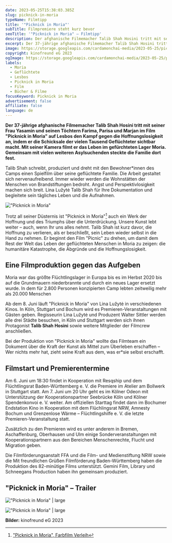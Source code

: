 ```yaml
---
date: 2023-05-25T15:38:03.385Z
slug: picknick-in-moria
typeName: Filmtipp
title: '"Picknick in Moria"'
subTitle: Filmpremiere steht kurz bevor
seoTitle: '"Picknick in Moria" – Filmtipp'
description: Der afghanische Filmemacher Talib Shah Hosini tritt mit seiner Frau Yasamin und seinen Töchtern Farima, Parisa und Marjan auf Lesbos in den Kampf gegen die Hoffnungslosigkeit.
excerpt: Der 37-jährige afghanische Filmemacher Talib Shah Hosini tritt im Film "Picknick in Moria" mit seiner Frau Yasamin und seinen Töchtern Farima, Parisa und Marjan im Film auf Lesbos den Kampf gegen die Hoffnungslosigkeit an, indem er  die Schicksale der vielen Tausenden  Geflüchteter sichtbar macht – indem er einen Film dreht.
image: https://storage.googleapis.com/cardamonchai-media/2023-05-25/picknick-in-moria-jpg-imagine-080808_5c5351_1024_768/640.webp
copyright: kinofreund eG 2023
ogImage: https://storage.googleapis.com/cardamonchai-media/2023-05-25/picknick-in-moria-og-jpg-imagine-181818_605f67_1200_628/640.webp
labels:
  - Moria
  - Geflüchtete
  - Lesbos
  - Picknick in Moria
  - Film
  - Bücher & Filme
focusKeyword: Picknick in Moria
advertisement: false
affiliate: false
language: de
---
```


**Der 37-jährige afghanische Filmemacher Talib Shah Hosini tritt mit seiner Frau Yasamin und seinen Töchtern Farima, Parisa und Marjan im Film "Picknick in Moria" auf Lesbos den Kampf gegen die Hoffnungslosigkeit an, indem er die Schicksale der vielen Tausend Geflüchteter sichtbar macht. Mit seiner Kamera filmt er das Leben im gefürchteten Lager Moria. Gemeinsam mit vielen weiteren Asylsuchenden steckte die Familie dort fest.**

Talib Shah schreibt, produziert und dreht mit den Bewohner\*innen des Camps einen Spielfilm über seine geflüchtete Familie. Die Arbeit gestaltet sich nervenaufreibend. Immer wieder werden die Wohnstätten der Menschen von Brandstiftungen bedroht. Angst und Perspektivlosigkeit machen sich breit. Lina Lužytė Talib Shah für Ihre Dokumentation und begleitete sein tägliches Leben und die Aufnahmen.

!["Picknick in Moria"](https://storage.googleapis.com/cardamonchai-media/2023-05-25/picknick-in-moria-filmplakat-jpeg-imagine-181818_606d8a_595_842/640.webp '"Picknick in Moria"')

Trotz all seiner Düsternis ist "Picknick in Moria"[^1] auch ein Werk der Hoffnung und des Triumphs über die Unterdrückung. Unsere Kunst lebt weiter – auch, wenn Ihr uns alles nehmt. Talib Shah ist kurz davor, die Hoffnung zu verlieren, als er beschließt, sein Leben wieder selbst in die Hand zu nehmen. Er beginnt den Film "Picnic" zu drehen, um damit dem Rest der Welt das Leben der geflüchteten Menschen in Moria zu zeigen: die humanitäre Katastrophe, die Abgründe und die Hoffnungslosigkeit.

## Eine Filmproduktion gegen das Aufgeben

Moria war das größte Flüchtlingslager in Europa bis es im Herbst 2020 bis auf die Grundmauern niederbrannte und durch ein neues Lager ersetzt wurde. In dem für 2.800 Personen konzipierten Camp lebten zeitweilig mehr als 20.000 Menschen

Ab dem 8. Juni läuft "Picknick in Moria" von Lina Lužytė in verschiedenen Kinos. In Köln, Stuttgart und Bochum wird es Premieren-Veranstaltungen mit Gästen geben. Regisseurin Lina Lužytė und Produzent Walter Sittler werden alle drei Städte besuchen, in Köln und Stuttgart werden sich ihnen Protagonist **Talib Shah Hosini** sowie weitere Mitglieder der Filmcrew anschließen.

Bei der Produktion von "Picknick in Moria" wollte das Filmteam ein Dokument über die Kraft der Kunst als Mittel zum Überleben erschaffen – Wer nichts mehr hat, zieht seine Kraft aus dem, was er\*sie selbst erschafft.

## Filmstart und Premierentermine

Am 6. Juni um 18:30 findet in Kooperation mit Resqship und dem Flüchtlingsrat Baden-Württemberg e. V. die Premiere im Atelier am Bollwerk in Stuttgart statt. Am 7. Juni um 20 Uhr geht es im Kölner Odeon mit Unterstützung der Kooperationspartner Seebrücke Köln und Kölner Spendenkonvoi e. V. weiter. Am offiziellen Starttag findet dann im Bochumer Endstation Kino in Kooperation mit dem Flüchlingsrat NRW, Amnesty Bochum und Grenzenlose Wärme – Flüchtlingshilfe e. V. die letzte Premieren-Veranstaltung statt.

Zusätzlich zu den Premieren wird es unter anderem in Bremen, Aschaffenburg, Oberhausen und Ulm einige Sonderveranstaltungen mit Kooperationspartnern aus den Bereichen Menschenrechte, Flucht und Migration geben.

Die Filmförderungsanstalt FFA und die Film- und Medienstiftung NRW sowie die Mit freundlichen Grüßen Filmförderung Baden-Württemberg haben die Produktion des 82-minütige Films unterstützt. Gemini Film, Library und Schneegans Production haben ihn gemeinsam produziert.

## "Picknick in Moria" – Trailer

<YouTube id="QuEFUgT4wqk" />

!["Picknick in Moria" | large](https://storage.googleapis.com/cardamonchai-media/2023-05-25/picknick-in-moria-2-jpg-imagine-382828_6b666a_1024_768/640.webp 'Picknick in Moria')

!["Picknick in Moria" | large](https://storage.googleapis.com/cardamonchai-media/2023-05-25/picknick-in-moria-1-jpg-imagine-080808_69605b_1024_768/640.webp 'Picknick in Moria')

**Bilder:** kinofreund eG 2023

[^1]: ["Picknick in Moria", Farbfilm Verleih](http://www.farbfilm-verleih.de/filme/picknick-in-moria-blue-red-deport/)
[^2]: [Wikipedia-Artikel zu Moria](https://de.wikipedia.org/wiki/Fl%C3%BCchtlingslager_Moria)
